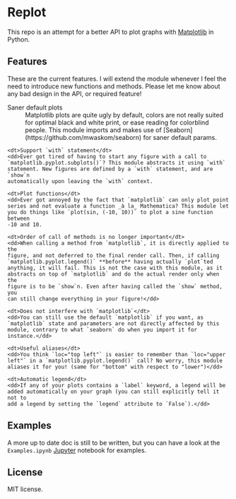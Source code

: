 Replot
======


This repo is an attempt for a better API to plot graphs with
[Matplotlib](http://matplotlib.org/) in Python.

## Features

These are the current features. I will extend the module whenever I feel the
need to introduce new functions and methods. Please let me know about any bad
design in the API, or required feature!

<dl>
    <dt>Saner default plots</dt>
    <dd>Matplotlib plots are quite ugly by default, colors are not really
    suited for optimal black and white print, or ease reading for colorblind
    people. This module imports and makes use of
    [Seaborn](https://github.com/mwaskom/seaborn) for saner default params.</dd>

    <dt>Support `with` statement</dt>
    <dd>Ever got tired of having to start any figure with a call to
    `matplotlib.pyplot.subplots()`? This module abstracts it using `with`
    statement. New figures are defined by a `with` statement, and are `show`n
    automatically upon leaving the `with` context.

    <dt>Plot functions</dt>
    <dd>Ever got annoyed by the fact that `matplotlib` can only plot point
    series and not evaluate a function _à la_ Mathematica? This module let
    you do things like `plot(sin, (-10, 10))` to plot a sine function between
    -10 and 10.

    <dt>Order of call of methods is no longer important</dt>
    <dd>When calling a method from `matplotlib`, it is directly applied to the
    figure, and not deferred to the final render call. Then, if calling
    `matplotlib.pyplot.legend()` **before** having actually `plot`ted
    anything, it will fail. This is not the case with this module, as it
    abstracts on top of `matplotlib` and do the actual render only when the
    figure is to be `show`n. Even after having called the `show` method, you
    can still change everything in your figure!</dd>

    <dt>Does not interfere with `matplotlib`</dt>
    <dd>You can still use the default `matplotlib` if you want, as
    `matplotlib` state and parameters are not directly affected by this
    module, contrary to what `seaborn` do when you import it for
    instance.</dd>

    <dt>Useful aliases</dt>
    <dd>You think `loc="top left"` is easier to remember than `loc="upper
    left"` in a `matplotlib.pyplot.legend()` call? No worry, this module
    aliases it for you! (same for "bottom" with respect to "lower")</dd>

    <dt>Automatic legend</dt>
    <dd>If any of your plots contains a `label` keyword, a legend will be
    added automatically on your graph (you can still explicitly tell it not to
    add a legend by setting the `legend` attribute to `False`).</dd>
</dl>


## Examples

A more up to date doc is still to be written, but you can have a look at the
`Examples.ipynb` [Jupyter](https://github.com/jupyter/notebook/) notebook for
examples.


## License

MIT license.
